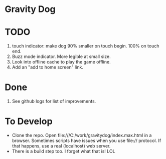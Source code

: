 Gravity Dog
===========

# TODO
1. touch indicator: make dog 90% smaller on touch begin. 100% on touch end. 
1. Buzz mode indicator. More legible at small size. 
2. Look into offline cache to play the game offline.
1. Add an "add to home screen" link.

# Done
1. See github logs for list of improvements.

# To Develop
* Clone the repo.  Open file:///C:/work/gravitydog/index.max.html in a browser.  Sometimes scripts have issues when you use file:// protocol.  If that happens, use a real (localhost) web server.
* There is a build step too.  I forget what that is!  LOL
